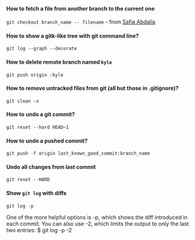 #### How to fetch a file from another branch to the current one
`git checkout branch_name -- filename` - from [Safia Abdalla](https://twitter.com/captainsafia/status/864246151767261184)

#### How to show a gitk-like tree with git command line?
`git log --graph --decorate`

#### How to delete remote branch named `kyle`
`git push origin :kyle`

#### How to remove untracked files from git (all but those in .gitignore)?
`git clean -x`

#### How to undo a git commit?
`git reset --hard HEAD~1`

#### How to undo a pushed commit?
`git push -f origin last_known_good_commit:branch_name`

#### Undo all changes from last commit
`git reset --HARD`

#### Show `git log` with diffs
`git log -p`

One of the more helpful options is -p, which shows the diff introduced in each commit. You can also use -2, which limits the output to only the last two entries: $ git log -p -2
